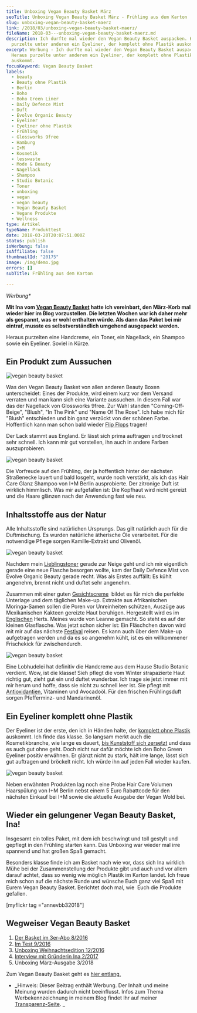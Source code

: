 ```yaml
---
title: Unboxing Vegan Beauty Basket März
seoTitle: Unboxing Vegan Beauty Basket März - Frühling aus dem Karton
slug: unboxing-vegan-beauty-basket-maerz
link: /2018/03/unboxing-vegan-beauty-basket-maerz/
fileName: 2018-03---unboxing-vegan-beauty-basket-maerz.md
description: Ich durfte mal wieder den Vegan Beauty Basket auspacken. Heraus
  purzelte unter anderem ein Eyeliner, der komplett ohne Plastik auskommt.
excerpt: Werbung - Ich durfte mal wieder den Vegan Beauty Basket auspacken.
  Heraus purzelte unter anderem ein Eyeliner, der komplett ohne Plastik
  auskommt.
focusKeyword: Vegan Beauty Basket
labels:
  - beauty
  - Beauty ohne Plastik
  - Berlin
  - Boho
  - Boho Green Liner
  - Daily Defence Mist
  - Duft
  - Evolve Organic Beauty
  - Eyeliner
  - Eyeliner ohne Plastik
  - Frühling
  - Glossworks 9free
  - Hamburg
  - I+M
  - Kosmetik
  - lesswaste
  - Mode & Beauty
  - Nagellack
  - Shampoo
  - Studio Botanic
  - Toner
  - unboxing
  - vegan
  - vegan beauty
  - Vegan Beauty Basket
  - Vegane Produkte
  - Wellness
type: Artikel
typeName: Produkttest
date: 2018-03-20T20:07:51.000Z
status: publish
isWerbung: false
isAffiliate: false
thumbnailId: "20175"
image: /img/demo.jpg
errors: []
subTitle: Frühling aus dem Karton
  
---
```


_Werbung\*_

**Mit Ina vom [Vegan Beauty Basket](/2017/02/vegan-beauty-basket-interview/)
hatte ich vereinbart, den März-Korb mal wieder hier im Blog vorzustellen. Die
letzten Wochen war ich daher mehr als gespannt, was er wohl enthalten würde. Als
dann das Paket bei mir eintraf, musste es selbstverständlich umgehend ausgepackt
werden.**

Heraus purzelten eine Handcreme, ein Toner, ein Nagellack, ein Shampoo sowie ein
Eyeliner. Soviel in Kürze.

## Ein Produkt zum Aussuchen

![vegan beauty basket](http://cardamonchai.com/wp-content/uploads/2018/03/27013367728_35b8fff359_z-400x267.jpg)

Was den Vegan Beauty Basket von allen anderen Beauty Boxen unterscheidet: Eines
der Produkte, wird einem kurz vor dem Versand verraten und man kann sich eine
Variante aussuchen. In diesem Fall war das der Nagellack von Glossworks 9free.
Zur Wahl standen "Coming-Off-Beige", "Blush", "In The Pink" und "Name Of The
Rose". Ich habe mich für "Blush" entschieden und bin ganz verzückt von der
schönen Farbe. Hoffentlich kann man schon bald wieder
[Flip Flops](/2018/03/gumbies-vegane-strandsandalen/) tragen!

Der Lack stammt aus England. Er lässt sich prima auftragen und trocknet sehr
schnell. Ich kann mir gut vorstellen, ihn auch in andere Farben auszuprobieren.

![vegan beauty basket](http://cardamonchai.com/wp-content/uploads/2018/03/27013371208_1edea74e10_z-400x267.jpg)

Die Vorfreude auf den Frühling, der ja hoffentlich hinter der nächsten
Straßenecke lauert und bald losgeht, wurde noch verstärkt, als ich das Hair Care
Glanz Shampoo von I+M Berlin ausprobierte. Der zitronige Duft ist wirklich
himmlisch. Was mir aufgefallen ist: Die Kopfhaut wird nicht gereizt und die
Haare glänzen nach der Anwendung fast wie neu.

## Inhaltsstoffe aus der Natur

Alle Inhaltsstoffe sind natürlichen Ursprungs. Das gilt natürlich auch für die
Duftmischung. Es wurden natürliche ätherische Öle verarbeitet. Für die
notwendige Pflege sorgen Kamille-Extrakt und Olivenöl.

![vegan beauty basket](http://cardamonchai.com/wp-content/uploads/2018/03/40841814562_cc245f01ba_z-400x267.jpg)

Nachdem mein [Lieblingstoner](/2018/01/santaverde/) gerade zur Neige geht und
ich mir eigentlich gerade eine neue Flasche besorgen wollte, kam der Daily
Defence Mist von Evolve Organic Beauty gerade recht. Was als Erstes auffällt: Es
kühlt angenehm, brennt nicht und duftet sehr angenehm.

Zusammen mit einer guten [Gesichtscreme](/2018/01/ashera-yin-yang-balance/)
 bildet es für mich die perfekte Unterlage und dem täglichen Make-up. Extrakte
aus Afrikanischen Moringa-Samen sollen die Poren vor Unreinheiten schützen,
Auszüge aus Mexikanischen Kakteen gereizte Haut beruhigen. Hergestellt wird es
im [Englischen](/category/unterwegs/england/) Herts. Meines wurde von Leanne
gemacht. So steht es auf der kleinen Glasflasche. Was jetzt schon sicher ist:
Ein Fläschchen davon wird mit mir auf das nächste
[Festival](/category/musik/festivals/) reisen. Es kann auch über dem Make-up
aufgetragen werden und da es so angenehm kühlt, ist es ein willkommener
Frischekick für zwischendurch.

![vegan beauty basket](http://cardamonchai.com/wp-content/uploads/2018/03/40883544741_c55b776bc6_z-400x267.jpg)

Eine Lobhudelei hat definitiv die Handcreme aus dem Hause Studio Botanic
verdient. Wow, ist die klasse! Sieh pflegt die vom Winter strapazierte Haut
richtig gut, zieht gut ein und duftet wunderbar. Ich trage sie jetzt immer mit
mir herum und hoffe, dass sie nicht zu schnell leer ist. Sie pflegt mit
[Antioxidantien](/2017/02/tigovit-gruener-tee-in-hohen-dosen/), Vitaminen und
Avocadoöl. Für den frischen Frühlingsduft sorgen Pfefferminz- und Mandarinenöl.

## Ein Eyeliner komplett ohne Plastik

Der Eyeliner ist der erste, den ich in Händen halte, der
[komplett ohne Plastik](/2017/04/interview-mit-zero-waste-aktivistin-vio/)
auskommt. Ich finde das klasse. So langsam merkt auch die Kosmetikbranche, wie
lange es dauert,
[bis Kunststoff sich zersetzt](/2018/03/world-ocean-summit-2018/) und dass es
auch gut ohne geht. Doch nicht nur dafür möchte ich den Boho Green Eyeliner
positiv erwähnen. Er glänzt nicht zu stark, hält irre lange, lässt sich gut
auftragen und bröckelt nicht. Ich würde ihn auf jeden Fall wieder kaufen.

![vegan beauty basket](http://cardamonchai.com/wp-content/uploads/2018/03/39989999435_6fd07b6b29_z-400x267.jpg)

Neben erwähnten Produkten lag noch eine Probe Hair Care Volumen Haarspülung von
I+M Berlin nebst einem 5 Euro Rabattcode für den nächsten Einkauf bei I+M sowie
die aktuelle Ausgabe der Vegan Wold bei.

## Wieder ein gelungener Vegan Beauty Basket, Ina!

Insgesamt ein tolles Paket, mit dem ich beschwingt und toll gestylt und gepflegt
in den Frühling starten kann. Das Unboxing war wieder mal irre spannend und hat
großen Spaß gemacht.

Besonders klasse finde ich am Basket nach wie vor, dass sich Ina wirklich Mühe
bei der Zusammenstellung der Produkte gibt und auch und vor allem darauf achtet,
dass so wenig wie möglich Plastik im Karton landet. Ich freue mich schon auf die
nächste Runde und wünsche Euch ganz viel Spaß mit Eurem Vegan Beauty Basket.
Berichtet doch mal, wie  Euch die Produkte gefallen.

[myflickr tag ="annevbb32018"]

## Wegweiser Vegan Beauty Basket

1.  [Der Basket im 3er-Abo 8/2016](/2016/08/vegan-beauty-basket-gratis-aktion/)
1.  [Im Test 9/2016](/2016/09/vegan-beauty-basket-im-test/)
1.  [Unboxing Weihnachtsedition 12/2016](/2016/12/unboxing-vegan-beauty-basket-weihnachtsedition/)
1.  [Interview mit Gründerin Ina 2/2017](/2017/02/vegan-beauty-basket-interview/)
1.  Unboxing März-Ausgabe 3/2018

Zum Vegan Beauty Basket geht es
[hier entlang.](https://www.veganbeautybasket.com/)

- _Hinweis: Dieser Beitrag enthält Werbung. Der Inhalt und meine Meinung wurden
  dadurch nicht beeinflusst. Infos zum Thema Werbekennzeichnung in meinem Blog
  findet Ihr auf meiner [Transparenz-Seite](/werbung/). _

  